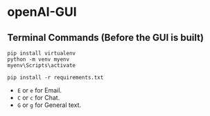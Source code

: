 # openAI-GUI

## Terminal Commands (Before the GUI is built)
```shell
pip install virtualenv 
python -m venv myenv  
myenv\Scripts\activate

pip install -r requirements.txt
```

- `E` or `e` for Email.
- `C` or `c` for Chat.
- `G` or `g` for General text.